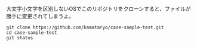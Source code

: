 大文字小文字を区別しないOSでこのリポジトリをクローンすると、ファイルが勝手に変更されてしまうよ。

```shell
git clone https://github.com/kamataryo/case-sample-test.git
cd case-sample-test
git status
```
